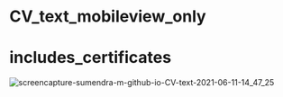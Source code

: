 # CV_text_mobileview_only 
# includes_certificates 


![screencapture-sumendra-m-github-io-CV-text-2021-06-11-14_47_25](https://user-images.githubusercontent.com/34668297/121661526-ff901c00-cac3-11eb-86d0-e3447f396729.png)
